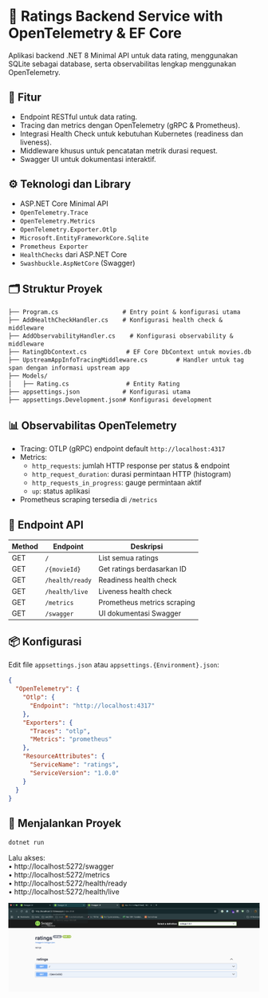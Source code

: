 # 🎥 Ratings Backend Service with OpenTelemetry & EF Core

Aplikasi backend .NET 8 Minimal API untuk data rating, menggunakan SQLite sebagai database, serta observabilitas lengkap
menggunakan OpenTelemetry.

## 🚀 Fitur

- Endpoint RESTful untuk data rating.
- Tracing dan metrics dengan OpenTelemetry (gRPC & Prometheus).
- Integrasi Health Check untuk kebutuhan Kubernetes (readiness dan liveness).
- Middleware khusus untuk pencatatan metrik durasi request.
- Swagger UI untuk dokumentasi interaktif.

## ⚙️ Teknologi dan Library

- ASP.NET Core Minimal API
- `OpenTelemetry.Trace`
- `OpenTelemetry.Metrics`
- `OpenTelemetry.Exporter.Otlp`
- `Microsoft.EntityFrameworkCore.Sqlite`
- `Prometheus Exporter`
- `HealthChecks` dari ASP.NET Core
- `Swashbuckle.AspNetCore` (Swagger)

## 🗂️ Struktur Proyek

```
├── Program.cs                  # Entry point & konfigurasi utama
├── AddHealthCheckHandler.cs    # Konfigurasi health check & middleware
├── AddObservabilityHandler.cs    # Konfigurasi observability & middleware
├── RatingDbContext.cs           # EF Core DbContext untuk movies.db
├── UpstreamAppInfoTracingMiddleware.cs        # Handler untuk tag span dengan informasi upstream app
├── Models/
│   ├── Rating.cs                # Entity Rating
├── appsettings.json            # Konfigurasi utama
├── appsettings.Development.json# Konfigurasi development
```

## 📊 Observabilitas OpenTelemetry

- Tracing: OTLP (gRPC) endpoint default `http://localhost:4317`
- Metrics:
    - `http_requests`: jumlah HTTP response per status & endpoint
    - `http_request_duration`: durasi permintaan HTTP (histogram)
    - `http_requests_in_progress`: gauge permintaan aktif
    - `up`: status aplikasi
- Prometheus scraping tersedia di `/metrics`

## 🔌 Endpoint API

| Method | Endpoint            | Deskripsi                   |
|--------|---------------------|-----------------------------|
| GET    | `/`                 | List semua ratings          |
| GET    | `/{movieId}` | Get ratings berdasarkan ID  |
| GET    | `/health/ready`     | Readiness health check      |
| GET    | `/health/live`      | Liveness health check       |
| GET    | `/metrics`          | Prometheus metrics scraping |
| GET    | `/swagger`          | UI dokumentasi Swagger      |

## 📦 Konfigurasi

Edit file `appsettings.json` atau `appsettings.{Environment}.json`:

```json
{
  "OpenTelemetry": {
    "Otlp": {
      "Endpoint": "http://localhost:4317"
    },
    "Exporters": {
      "Traces": "otlp",
      "Metrics": "prometheus"
    },
    "ResourceAttributes": {
      "ServiceName": "ratings",
      "ServiceVersion": "1.0.0"
    }
  }
}
```

## 🏁 Menjalankan Proyek

```bash
dotnet run
```

Lalu akses:  
•    http://localhost:5272/swagger  
•    http://localhost:5272/metrics  
•    http://localhost:5272/health/ready  
•    http://localhost:5272/health/live

![swagger](./swagger.png "swagger")
